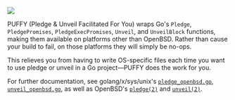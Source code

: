 ![](https://github.com/estrogently/puffy/workflows/Test/badge.svg)

PUFFY (Pledge & Unveil Facilitated For You) wraps Go's `Pledge`,
`PledgePromises`, `PledgeExecPromises`, `Unveil`, and `UnveilBlock` functions,
making them available on platforms other than OpenBSD. Rather than cause your
build to fail, on those platforms they will simply be no-ops.

This relieves you from having to write OS-specific files each time you want to
use pledge or unveil in a Go project—PUFFY does the work for you.

For further documentation, see golang/x/sys/unix's
[`pledge_openbsd.go`](https://github.com/golang/sys/blob/master/unix/pledge_openbsd.go),
[`unveil_openbsd.go`](https://github.com/golang/sys/blob/master/unix/unveil_openbsd.go),
as well as OpenBSD's [`pledge(2)`](https://man.openbsd.org/pledge.2) and
[`unveil(2)`](https://man.openbsd.org/unveil.2).
